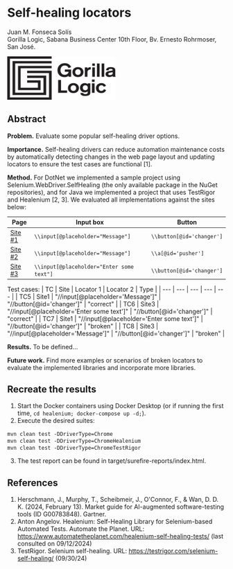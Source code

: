 # Self-healing locators

Juan M. Fonseca Solís</br>
Gorilla Logic, Sabana Business Center 10th Floor, Bv. Ernesto Rohrmoser, San José.

<img width="250" height="100" src='img/GL_Logo_Primary_Blk.png'/>

## Abstract

**Problem.** Evaluate some popular self-healing driver options.

**Importance.** Self-healing drivers can reduce automation maintenance costs by automatically detecting changes in the web page layout and updating locators to ensure the test cases are functional [1].

**Method.** For DotNet we implemented a sample project using Selenium.WebDriver.SelfHealing (the only available package in the NuGet repositories), and for Java we implemented a project that uses TestRigor and Healenium [2, 3]. We evaluated all implementations against the sites below:

| Page | Input box | Button |
| --- | --- | --- |
| [Site #1](selfHealingTests/form-button-label.html)  | `\\input[@placeholder="Message"]`           | `\\button[@id='changer']` |
| [Site #2](selfHealingTests/form-button-label2.html) | `\\input[@placeholder="Message"]`           | `\\a[@id='pusher']` |
| [Site #3](selfHealingTests/form-button-label3.html) | `\\input[@placeholder="Enter some text"]`   | `\\button[@id='changer']` | 

Test cases:
| TC | Site | Locator 1 | Locator 2 | Type |
| --- | --- | --- | --- | --- |
| TC5 | Site1 | "//input[@placeholder='Message']" | "//button[@id='changer']" | "correct" |
| TC6 | Site3 | "//input[@placeholder='Enter some text']" | "//button[@id='changer']" | "correct" |
| TC7 | Site1 | "//input[@placeholder='Enter some text']" | "//button[@id='changer']" | "broken" | 
| TC8 | Site3 | "//input[@placeholder='Message']" | "//button[@id='changer']" | "broken" |

**Results.** To be defined...

**Future work.** Find more examples or scenarios of broken locators to evaluate the implemented libraries and incorporate more libraries.

## Recreate the results
1. Start the Docker containers using Docker Desktop (or if running the first time, `cd healenium; docker-compose up -d;`).
2. Execute the desired suites: 
```
mvn clean test -DDriverType=Chrome
mvn clean test -DDriverType=ChromeHealenium
mvn clean test -DDriverType=ChromeTestRigor
```
3. The test report can be found in target/surefire-reports/index.html.

## References
1. Herschmann, J., Murphy, T., Scheibmeir, J., O'Connor, F., & Wan, D. D. K. (2024, February 13). Market guide for AI-augmented software-testing tools (ID G00783848). Gartner.
2. Anton Angelov. Healenium: Self-Healing Library for Selenium-based Automated Tests. Automate the Planet. URL: https://www.automatetheplanet.com/healenium-self-healing-tests/ (last consulted on 09/12/2024)
3. TestRigor. Selenium self-healing. URL: https://testrigor.com/selenium-self-healing/ (09/30/24)
